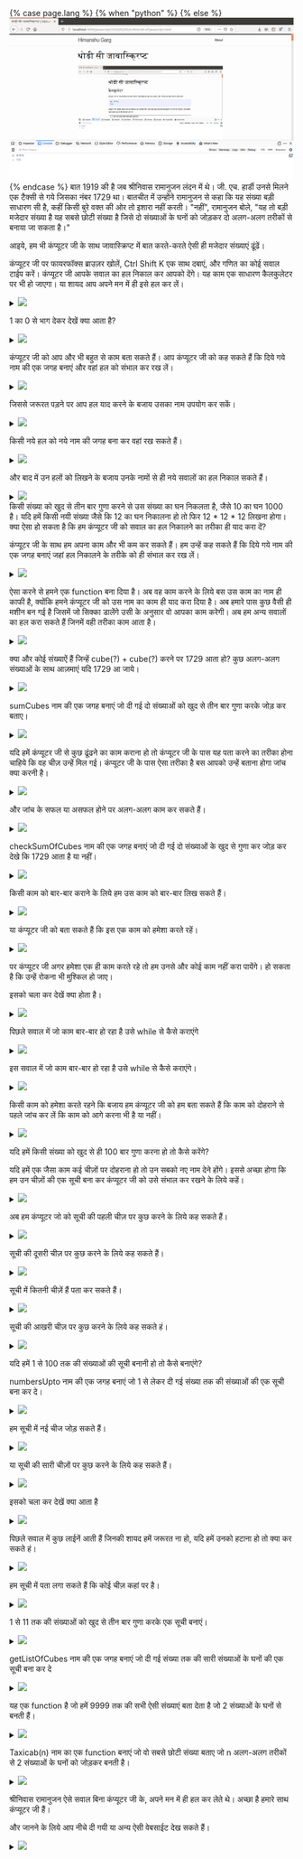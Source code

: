 {% case page.lang %}
  {% when "python" %}
  {% else %}
![My helpful screenshot](/assets/firefox-console-729.png)
{% endcase %}
बात 1919 की है जब श्रीनिवास रामानुजन लंदन में थे। जी. एच. हार्डी उनसे मिलने एक टैक्सी से गये जिसका नंबर 1729 था। बातचीत में उन्होंने रामानुजन से कहा कि यह संख्या बड़ी साधारण सी है, कहीं किसी बुरे वक्त की ओर तो इशारा नहीं करती। "नहीं", रामानुजन बोले, "यह तो बड़ी मजेदार संख्या है यह सबसे छोटी संख्या है जिसे दो संख्याओं के घनों को जोड़कर दो अलग-अलग तरीकों से बनाया जा सकता है।"

आइये, हम भी कंप्यूटर जी के साथ जावास्क्रिप्ट में बात करते-करते ऐसी ही मजेदार संख्याएं ढूंढें।

कंप्यूटर जी पर फायरफॉक्स ब्राउज़र खोलें, Ctrl Shift K एक साथ दबाएं, और गणित का कोई सवाल टाईप करें। कंप्यूटर जी आपके सवाल का हल निकाल कर आपको देंगे। यह काम एक साधारण कैलकुलेटर पर भी हो जाएगा। या शायद आप अपने मन में ही इसे हल कर लें।
<details markdown="1">
<summary> <img src="https://img.icons8.com/metro/26/000000/code.png"/> </summary>
{% case page.lang %}
  {% when "python" %}
```python
>>> 9 * 9 * 9
729
```
  {% else %}
```javascript
>> 9 * 9 * 9;
729
```
{% endcase %}

</details>


1 का 0 से भाग देकर देखें क्या आता है? 
<details markdown="1">
<summary> <img src="https://img.icons8.com/metro/26/000000/code.png"/> </summary>

{% case page.lang %}
  {% when "python" %}
```python
>>> 1/0
```
  {% else %}
```javascript
>> 1/0;
```
{% endcase %}
</details> 


कंप्यूटर जी को आप और भी बहुत से काम बता सकते हैं। आप कंप्यूटर जी को कह सकते हैं कि दिये गये नाम की एक जगह बनाएं और वहां हल को संभाल कर रख लें।

<details markdown="1">
<summary> <img src="https://img.icons8.com/metro/26/000000/code.png"/> </summary>
{% case page.lang %}
  {% when "python" %}
```python
>>> cube9 = 729
```
  {% else %}
```javascript
>> let cube9 = 729;
```
{% endcase %}
</details>

जिससे जरूरत पड़ने पर आप हल याद करने के बजाय उसका नाम उपयोग कर सकें।

 <details markdown="1">
<summary> <img src="https://img.icons8.com/metro/26/000000/code.png"/> </summary>
{% case page.lang %}
  {% when "python" %}
```python
>>> cube9
729
```
  {% else %}
```javascript
>> cube9;
729
```
{% endcase %}
</details>

किसी नये हल को नये नाम की जगह बना कर वहां रख सकते हैं।

 <details markdown="1">
<summary> <img src="https://img.icons8.com/metro/26/000000/code.png"/> </summary>
{% case page.lang %}
  {% when "python" %}
```python
>>> cube10 = 1000
>>> cube10
1000
```
  {% else %}
```javascript
>> let cube10 = 1000;
>> cube10;
1000
```
{% endcase %}
</details>

और बाद में उन हलों को लिखने के बजाय उनके नामों से ही नये सवालों का हल निकाल सकते हैं।

 <details markdown="1">
<summary> <img src="https://img.icons8.com/metro/26/000000/code.png"/> </summary>
{% case page.lang %}
  {% when "python" %}
```python
>>> cube9 + cube10
1729
```
  {% else %}
```javascript
>> cube9 + cube10;
1729
```
{% endcase %}
</details>
किसी संख्या को खुद से तीन बार गुणा करने से उस संख्या का घन निकलता है, जैसे 10 का घन 1000 है। यदि हमें किसी नयी संख्या जैसे कि 12 का घन निकालना हो तो फिर 12 * 12 * 12 लिखना होगा। क्या ऐसा हो सकता है कि हम कंप्यूटर जी को सवाल का हल निकालने का तरीका ही याद करा दें? 


कंप्यूटर जी के साथ हम अपना काम और भी कम कर सकते हैं। हम उन्हें कह सकते हैं कि दिये गये नाम की एक जगह बनाएं जहां हल निकालने के तरीके को ही संभाल कर रख लें।

 <details markdown="1">
<summary> <img src="https://img.icons8.com/metro/26/000000/code.png"/> </summary>
{% case page.lang %}
  {% when "python" %}
```python
>>> def cube(n): 
...     return n * n * n
```
  {% else %}
```javascript
>> let cube = function (n) {
    return n * n * n;
}
```
{% endcase %}
</details>

ऐसा करने से हमने एक function बना दिया है। अब वह काम करने के लिये बस उस काम का नाम ही काफी है, क्योंकि हमने कंप्यूटर जी को उस नाम का काम ही याद करा दिया है। अब हमारे पास कुछ वैसी ही मशीन बन गई है जिसमें जो सिक्का डालेंगे उसी के अनुसार वो आपका काम करेगी। अब हम अन्य सवालों का हल करा सकते हैं जिनमें वही तरीका काम आता है। 

 <details markdown="1">
<summary> <img src="https://img.icons8.com/metro/26/000000/code.png"/> </summary>
{% case page.lang %}
  {% when "python" %}
```python
>>> cube(9)
729
>>> cube(10)
1000
>>> cube(9) + cube(10)
1729
>>> cube(8) + cube(11)
1842
```
  {% else %}
```javascript
>> cube(9);
729
>> cube(10);
1000
>> cube(9) + cube(10);
1729
>> cube(8) + cube(11);
1842
```
{% endcase %}
</details>

क्या और कोई संख्याऐं हैं जिन्हें cube(?) + cube(?) करने पर 1729 आता हो? कुछ अलग-अलग संख्याओं के साथ आज़माएं यदि 1729 आ जाये।

 <details markdown="1">
<summary> <img src="https://img.icons8.com/metro/26/000000/code.png"/> </summary>
{% case page.lang %}
  {% when "python" %}
```python
>>> cube(7) + cube(12)
```
  {% else %}
```javascript
>> cube(7) + cube(12)
```
{% endcase %}
</details>


 sumCubes नाम की एक जगह बनाएं जो दी गई दो संख्याओं को खुद से तीन बार गुणा करके जोड़ कर बताए।

 <details markdown="1">
<summary> <img src="https://img.icons8.com/metro/26/000000/code.png"/> </summary>
{% case page.lang %}
  {% when "python" %}
```python
def sumCubes (a, b):
...    ?
>>> sumCubes(2, 3) 
35
```
  {% else %}
```javascript
let sumCubes = function(a, b) {
?
}
>> sumCubes(2, 3) 
35
```
{% endcase %}
</details>


यदि हमें कंप्यूटर जी से कुछ ढूंढने का काम कराना हो तो कंप्यूटर जी के पास यह पता करने का तरीका होना चाहिये कि वह चीज़ उन्हें मिल गई। कंप्यूटर जी के पास ऐसा तरीका है बस आपको उन्हें बताना होगा जांच क्या करनी है।

 <details markdown="1">
<summary> <img src="https://img.icons8.com/metro/26/000000/code.png"/> </summary>
{% case page.lang %}
  {% when "python" %}
```python
>>> if cube(12) + cube(1) == 1729: 
...     print('sum of 12 cubed and 1 cubed is 1729')
```
  {% else %}
```javascript
>> if (cube(12) + cube(1) == 1729) {
    console.log('sum of 12 cubed and 1 cubed is 1729');
} 
```
{% endcase %}
</details>

और जांच के सफल या असफल होने पर अलग-अलग काम कर सकते हैं।

 <details markdown="1">
<summary> <img src="https://img.icons8.com/metro/26/000000/code.png"/> </summary>
{% case page.lang %}
  {% when "python" %}
```python
>>> if cube(13) + cube(0) != 1729:
...     print('13 cubed is not 1729')
... else:
...     print('13 cubed is 1729')
```
  {% else %}
```javascript
if (cube(13) + cube(0) != 1729) {
    console.log('13 cubed is not 1729');
} else {
    console.log('13 cubed is 1729');
}
```
{% endcase %}
</details>

 checkSumOfCubes नाम की एक जगह बनाएं जो दी गई दो संख्याओं के खुद से गुणा कर जोड़ कर देखे कि 1729 आता है या नहीं।

 <details markdown="1">
<summary> <img src="https://img.icons8.com/metro/26/000000/code.png"/> </summary>
{% case page.lang %}
  {% when "python" %}
```python
>>> def checkSumOfCubes(a, b):
...     if cube(a) + cube(b) == 1729:
...         return ?
...     else:
...         return ?
>>> checkSumOfCubes(1, 11)
true
>>> checkSumOfCubes(2, 10)
false
```
  {% else %}
```javascript
>> let checkSumOfCubes = function(a, b) {
>> if (cube(a) + cube(b) == 1729) {
        return ?;
    } else {
        return ?;
    }
}
>> checkSumOfCubes(1, 11)
true
>> checkSumOfCubes(2, 10)
false
```
{% endcase %}
</details>


किसी काम को बार-बार कराने के लिये हम उस काम को बार-बार लिख सकते हैं। 

 <details markdown="1">
<summary> <img src="https://img.icons8.com/metro/26/000000/code.png"/> </summary>
{% case page.lang %}
  {% when "python" %}
```python
>>> print('जय हो!')
जय हो!
>>> print('जय हो!')
जय हो!
>>> print('जय हो!')
जय हो!
```
  {% else %}
```javascript
>> console.log('जय हो!');
जय हो!
>> console.log('जय हो!');
जय हो!
>> console.log('जय हो!');
जय हो!
```
{% endcase %}
</details>


या कंप्यूटर जी को बता सकते हैं कि इस एक काम को हमेशा करते रहें।

 <details markdown="1">
<summary> <img src="https://img.icons8.com/metro/26/000000/code.png"/> </summary>
{% case page.lang %}
  {% when "python" %}
```python
>>> while (true):
...     print('जय हो!')
```
  {% else %}
```javascript
>> while (true) {
    console.log('जय हो!');
}
```
{% endcase %}
</details>


पर कंप्यूटर जी अगर हमेशा एक ही काम करते रहे तो हम उनसे और कोई काम नहीं करा पायेंगे। हो सकता है कि उन्हें रोकना भी मुश्किल हो जाए।

इसको चला कर देखें क्या होता है।

 <details markdown="1">
<summary> <img src="https://img.icons8.com/metro/26/000000/code.png"/> </summary>
{% case page.lang %}
  {% when "python" %}
```python
>>> n = 0

>>> n = n+1
>>> print(n)

>>> n = n+1
>>> print(n)

...
```
  {% else %}
```javascript
>> let n = 0;

>> n = n+1;
>> console.log(n);

>> n = n+1;
>> console.log(n)

...
```
{% endcase %}
</details>


 पिछले सवाल में जो काम बार-बार हो रहा है उसे while से कैसे कराएंगे

<details markdown="1">
<summary> <img src="https://img.icons8.com/metro/26/000000/code.png"/> </summary>
{% case page.lang %}
  {% when "python" %}
```python
>>> n = 0
>>> while (true):
...    ?
```
  {% else %}
```javascript
>> let n = 0;
>> while (true) {
    ?
}
```
{% endcase %}
</details>


 इस सवाल में जो काम बार-बार हो रहा है उसे while से कैसे कराएंगे।

<details markdown="1">
<summary> <img src="https://img.icons8.com/metro/26/000000/code.png"/> </summary>
{% case page.lang %}
  {% when "python" %}
```python
>>> n = 0
>>> product = 1

>>> n = n+1
>>> product = product * 10
>>> print(n)

>>> n = n+1
>>> product = product * 10
>>> print(n)
```
  {% else %}
```javascript
>> let n = 0;
>> let product = 1;

>> n = n+1;
>> product = product * 10;
>> console.log(n);

>> n = n+1;
>> product = product * 10
>> console.log(n)
```
{% endcase %}
</details>

किसी काम को हमेशा करते रहने कि बजाय हम कंप्यूटर जी को हम बता सकते हैं कि काम को दोहराने से पहले जांच कर लें कि काम को आगे करना भी है या नहीं।

<details markdown="1">
<summary> <img src="https://img.icons8.com/metro/26/000000/code.png"/> </summary>
{% case page.lang %}
  {% when "python" %}
```python
>>> n = 0
>>> while n < 10:
...    print(n)
...    n = n+1
```
  {% else %}
```javascript
>> let n = 0;
>> while (n < 10) {
    console.log(n);
    n = n+1;
}
```
{% endcase %}
</details>

यदि हमें किसी संख्या को खुद से ही 100 बार गुणा करना हो तो कैसे करेंगे? 

यदि हमें एक जैसा काम कई चीज़ों पर दोहराना हो तो उन सबको नए नाम देने होंगे। इससे अच्छा होगा कि हम उन चीज़ों की एक सूची बना कर कंप्यूटर जी को उसे संभाल कर रखने के लिये कहें।

<details markdown="1">
<summary> <img src="https://img.icons8.com/metro/26/000000/code.png"/> </summary>
{% case page.lang %}
  {% when "python" %}
```python
>>> greetings = ['सलाम', 'नमस्ते', 'हैलो']
>>> fib = [1, 1, 2, 3, 5, 8, 13, 21, 34, 55, 89]
```
  {% else %}
```javascript
>> let greetings = ['सलाम', 'नमस्ते', 'हैलो'];
>> let fib = [1, 1, 2, 3, 5, 8, 13, 21, 34, 55, 89];
```
{% endcase %}
</details>

अब हम कंप्यूटर जो को सूची की पहली चीज़ पर कुछ करने के लिये कह सकते हैं।

<details markdown="1">
<summary> <img src="https://img.icons8.com/metro/26/000000/code.png"/> </summary>
{% case page.lang %}
  {% when "python" %}
```python
>>> print(names[0])
सलाम
```
  {% else %}
```javascript
>> console.log(names[0]);
सलाम
```
{% endcase %}
</details>

सूची की दूसरी चीज़ पर कुछ करने के लिये कह सकते हैं।

<details markdown="1">
<summary> <img src="https://img.icons8.com/metro/26/000000/code.png"/> </summary>
{% case page.lang %}
  {% when "python" %}
```python
>>> print(names[1])
सलाम
```
  {% else %}
```javascript
>> console.log(names[1]);
सलाम
```
{% endcase %}
</details>

सूची में कितनी चीज़ें हैं पता कर सकते हैं।

<details markdown="1">
<summary> <img src="https://img.icons8.com/metro/26/000000/code.png"/> </summary>
{% case page.lang %}
  {% when "python" %}
```python
>>> print(len(names))
3
```
  {% else %}
```javascript
>> console.log(names.length);
3
```
{% endcase %}
</details>

सूची की आखरी चीज़ पर कुछ करने के लिये कह सकते हं।

<details markdown="1">
<summary> <img src="https://img.icons8.com/metro/26/000000/code.png"/> </summary>
{% case page.lang %}
  {% when "python" %}
```python
print(names[len(names) - 1])
हैलो
```
  {% else %}
```javascript
console.log(names[names.length-1]);
हैलो
```
{% endcase %}
</details>



यदि हमें 1 से 100 तक की संख्याओं की सूची बनानी हो तो कैसे बनाएंगे?

numbersUpto नाम की एक जगह बनाएं जो 1 से लेकर दी गई संख्या तक की संख्याओं की एक सूची बना कर दे।

<details markdown="1">
<summary> <img src="https://img.icons8.com/metro/26/000000/code.png"/> </summary>
{% case page.lang %}
  {% when "python" %}
```python
>>> define numbersUpto(start, end):
...     numbers = []
...     while start <= end: 
...         ?
>>> print(numbersUpto(10))
```
  {% else %}
```javascript
>> let numbersUpto = function(start, end) {
    let numbers = [];
    while (start <= end) {
        ?
    }   
}
>> console.log(numbersUpto(10));
```
{% endcase %}
</details>

हम सूची में नई चीज जोड़ सकते हैं।

<details markdown="1">
<summary> <img src="https://img.icons8.com/metro/26/000000/code.png"/> </summary>
{% case page.lang %}
  {% when "python" %}
```python
>>> greetings.push('सत् श्री अकाल')
>>> greetings.push('सत् श्री अकाल')
>>> print(len(greetings));
5
>>> print(greetings[3]);
सत् श्री अकाल
>>> print(greetings[4]);
सत् श्री अकाल
```
  {% else %}
```javascript
>> greetings.push('सत् स्री अकाल');
>> greetings.push('सत् श्री अकाल');
>> console.log(greetings.length);
5
>> console.log(greetings[3]);
सत् श्री अकाल
>> console.log(greetings[4]);
सत् श्री अकाल
```
{% endcase %}
</details>

या सूची की सारी चीज़ों पर कुछ करने के लिये कह सकते हैं।

<details markdown="1">
<summary> <img src="https://img.icons8.com/metro/26/000000/code.png"/> </summary>
{% case page.lang %}
  {% when "python" %}
```python
>>> for item in greetings:
...     print(item)
```
  {% else %}
```javascript
>> greetings.forEach(function(item, index, array) {
    console.log(item, index);
});
```
{% endcase %}
</details>

 इसको चला कर देखें क्या आता है

<details markdown="1">
<summary> <img src="https://img.icons8.com/metro/26/000000/code.png"/> </summary>
{% case page.lang %}
  {% when "python" %}
```python
>>> for item1 in greetings:
...     for item2 in greetings:
...         print(item1, item2)
```
  {% else %}
```javascript
>> greetings.forEach(function(item1, index1, array1) {
    greetings.forEach(function(item2, index2, array2) {
        console.log(item1, item2);
    });
});
```
{% endcase %}
</details>

पिछले सवाल में कुछ लाईनें आती हैं जिनकी शायद हमें जरूरत ना हो, यदि हमें उनको हटाना हो तो क्या कर सकते हं।

<details markdown="1">
<summary> <img src="https://img.icons8.com/metro/26/000000/code.png"/> </summary>
{% case page.lang %}
  {% when "python" %}
```python
>>> for item1 in greetings:
...     for item2 in greetings:
...         if ?:
...             print(item1, item2)
```
  {% else %}
```javascript
>> greetings.forEach(function(item1, index1, array1) {
    greetings.forEach(function(item2, index2, array2) {
        if (?) {
            console.log(item1, item2);
        }
    });
});
```
{% endcase %}
</details>

हम सूची में पता लगा सकते हैं कि कोई चीज़ कहां पर है।

<details markdown="1">
<summary> <img src="https://img.icons8.com/metro/26/000000/code.png"/> </summary>
{% case page.lang %}
  {% when "python" %}
```python
>>> print(greetings.index('सलाम'))
0
```
  {% else %}
```javascript
>> console.log(greetings.indexOf('सलाम'));
0
>> console.log(greetings.indexOf('अलविदा'));
-1
```
{% endcase %}
</details>

1 से 11 तक की संख्याओं को खुद से तीन बार गुणा करके एक सूची बनाएं।

<details markdown="1">
<summary> <img src="https://img.icons8.com/metro/26/000000/code.png"/> </summary>
{% case page.lang %}
  {% when "python" %}
```python
>>> listOfNos = [1, 2, 3, 4, 5, 6, 7, 8, 9, 10, 11]
>>> listOfCubes = []
>>> for item in listOfNos:
...     listOfCubes.append(?)
```
  {% else %}
```javascript
>>  let listOfNos = [1, 2, 3, 4, 5, 6, 7, 8, 9, 10, 11];
>>  let listOfCubes = [];
>>  listOfNos.forEach(function(item, index, array) {
        listOfCubes.push(?);
    });
```
{% endcase %}
</details>

getListOfCubes नाम की एक जगह बनाएं जो दी गई संख्या तक की सारी संख्याओं के घनों की एक सूची बना कर दे

<details markdown="1">
<summary> <img src="https://img.icons8.com/metro/26/000000/code.png"/> </summary>
{% case page.lang %}
  {% when "python" %}
```python
>> def getListOfCubes(n):
...    ?
>> list = getListOfCubes(11)
>> print(list[len(list) - 1]);
1729
```
  {% else %}
```javascript
>> let getListOfCubes = function(n) {
    ?
}
>> let list = getListOfCubes(11);
>> console.log(list[list.length-1]);
1729
```
{% endcase %}
</details>

यह एक function है जो हमें 9999 तक की सभी ऐसी संख्याएं बता देता है जो 2 संख्याओं के घनों से बनती हैं। 

<details markdown="1">
<summary> <img src="https://img.icons8.com/metro/26/000000/code.png"/> </summary>
{% case page.lang %}
  {% when "python" %}
```python
>>> def taxiNos():
...     list = [1, 2, 3, 4, 5, 6, 7, 8, 9, 10, 11, 
...             12, 13, 14, 15, 16, 17, 18, 19, 20, 21];
...     nos = [];
...     for item1 in list:
...         for item2 in list:
...             sum = item1 * item1 * item1 + item2 * item2 * item2
...             // यदि sum चार अंकों तक का ही है और अभी तक नहीं मिला है
...             if sum <= 9999 && nos.indexOf(sum) == -1: 
...                 nos.append(sum)
...     return nos
```
  {% else %}
```javascript
>> let taxiNos = function() {
    let list = [1, 2, 3, 4, 5, 6, 7, 8, 9, 10, 11, 
            12, 13, 14, 15, 16, 17, 18, 19, 20, 21];
    let nos = [];
    list.forEach(function(item1, index1, array1) {
        list.forEach(function(item2, index2, array2) {
            let sum = item1 * item1 * item1 + item2 * item2 * item2;
            // यदि sum चार अंकों तक का ही है और अभी तक नहीं मिला है
            if (sum <= 9999 && nos.indexOf(sum) == -1) {
                nos.push(sum);
            }
        });
    });
    return nos;
}
```
{% endcase %}
</details>

Taxicab(n) नाम का एक function बनाएं जो वो सबसे छोटी संख्या बताए जो n अलग-अलग तरीकों से 2 संख्याओं के घनों को जोड़कर बनती है।

<details markdown="1">
<summary> <img src="https://img.icons8.com/metro/26/000000/code.png"/> </summary>
{% case page.lang %}
  {% when "python" %}
```python
>>> def Taxicab(n):
...     ?
>> Taxicab(2)
1729
```
  {% else %}
```javascript
>> let Taxicab = function(n) {
       ?
}
>> Taxicab(2)
1729
```
{% endcase %}
</details>


श्रीनिवास रामानुजन ऐसे सवाल बिना कंप्यूटर जी के, अपने मन में ही हल कर लेते थे। अच्छा है हमारे साथ कंप्यूटर जी हैं।

और जानने के लिये आप नीचे दी गयी या अन्य ऐसी वेबसाईट देख सकते हैं।

<details markdown="1">
<summary> <img src="https://img.icons8.com/metro/26/000000/list.png"/> </summary>
* स्ट्रक्चर एंड इंटरप्रेटेशन ऑफ कंप्यूटर प्रोग्राम्स - <https://mitpress.mit.edu/sites/default/files/sicp/full-text/book/book.html>
* जावास्क्रिप्ट एम डी एन - <https://developer.mozilla.org/en-US/docs/Web/JavaScript>
* Taxicab number - <https://en.wikipedia.org/wiki/Taxicab_number>
* खान एकेडमी फ्री ऑनलाईन कोर्स, पाठ और अभ्यास - <https://www.khanacademy.org>
* LeetCode - दुनिया का अग्रणी ऑनलाईन प्रोग्रामिंग सीखने का प्लैटफॉर्म - <https://www.leetcode.com>
</details>
